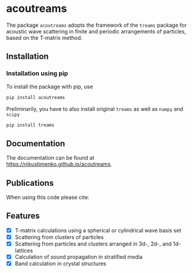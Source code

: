 # acoutreams

The package `acoutreams` adopts the framework of the `treams` package for acoustic wave scattering in finite and periodic arrangements of particles, based on the T-matrix method.

## Installation

### Installation using pip

To install the package with pip, use

```sh
pip install acoutreams
```
Preliminarily, you have to also install original `treams` as well as `numpy` and `scipy`
```sh
pip install treams
```

## Documentation

The documentation can be found at https://nikustimenko.github.io/acoutreams.

## Publications

When using this code please cite:

## Features

* [x] T-matrix calculations using a spherical or cylindrical wave basis set
* [x] Scattering from clusters of particles
* [x] Scattering from particles and clusters arranged in 3d-, 2d-, and 1d-lattices
* [x] Calculation of sound propagation in stratified media
* [x] Band calculation in crystal structures

